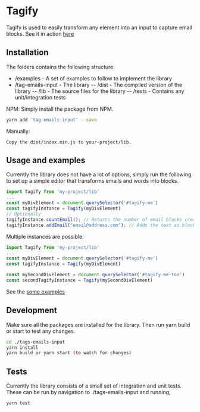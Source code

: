 # Tagify
Tagify is used to easily transform any element into an input to capture email blocks.
See it in action [here](https://toasterovenpizzaparty.github.io/miro/)

## Installation
The folders contains the following structure:
- /examples - A set of examples to follow to implement the library
- /tag-emails-input - The library
-- /dist - The compiled version of the library
-- /lib - The source files for the library
-- /tests - Contains any unit/integration tests

NPM:
Simply install the package from NPM.
```bash
yarn add 'tag-emails-input' --save
```
Manually:
```
Copy the dist/index.min.js to your-project/lib.
```
## Usage and examples
Currently the library does not have a lot of options, simply run the following to set up a simple editor that transforms emails and words into blocks.
```javascript
import Tagify from 'my-project/lib'
...
const myDivElement = document.querySelector('#tagify-me')
const tagifyInstance = Tagify(myDivElement)
// Optionally
tagifyInstance.countEmail(); // Returns the number of email blocks created
tagifyInstance.addEmail("email@address.com"); // Adds the text as blocks
```

Multiple instances are possible:
```javascript
import Tagify from 'my-project/lib'
...
const myDivElement = document.querySelector('#tagify-me')
const tagifyInstance = Tagify(myDivElement)

const mySecondDivElement = document.querySelector('#tagify-me-too')
const secondTagifyInstance = Tagify(mySecondDivElement)

```

See the [some examples](/examples)

## Development
Make sure all the packages are installed for the library.
Then run yarn build or start to test any changes.

```bash
cd ./tags-emails-input
yarn install
yarn build or yarn start (to watch for changes)
```

## Tests
Currently the library consists of a small set of integration and unit tests.
These can be run by navigation to ./tags-emails-input and running;
```bash
yarn test
```




